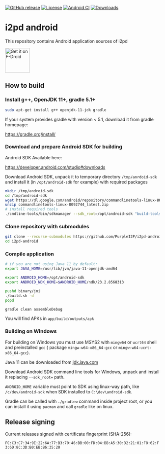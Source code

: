 [![GitHub release](https://img.shields.io/github/release/PurpleI2P/i2pd-android.svg?label=latest%20release)](https://github.com/PurpleI2P/i2pd-android/releases/latest)
[![License](https://img.shields.io/github/license/PurpleI2P/i2pd-android.svg)](https://github.com/PurpleI2P/i2pd-android/blob/openssl/LICENSE)
[![Android CI](https://github.com/PurpleI2P/i2pd-android/actions/workflows/android.yml/badge.svg)](https://github.com/PurpleI2P/i2pd-android/actions/workflows/android.yml)
[![Downloads](https://img.shields.io/github/downloads/PurpleI2P/i2pd-android/total.svg)]()

# i2pd android

This repository contains Android application sources of i2pd

[<img src="https://fdroid.gitlab.io/artwork/badge/get-it-on.png"
     alt="Get it on F-Droid"
     height="80">](https://f-droid.org/packages/org.purplei2p.i2pd/)

## How to build

### Install g++, OpenJDK 11+, gradle 5.1+

```bash
sudo apt-get install g++ openjdk-11-jdk gradle
```

If your system provides gradle with version < 5.1, download it from gradle homepage:

https://gradle.org/install/

### Download and prepare Android SDK for building

Android SDK Available here:

https://developer.android.com/studio#downloads

Download Android SDK, unpack it to temporary directory `/tmp/anrdoid-sdk` and install it (in `/opt/android-sdk` for example) with required packages
```bash
mkdir /tmp/android-sdk
cd /tmp/android-sdk
wget https://dl.google.com/android/repository/commandlinetools-linux-8092744_latest.zip
unzip commandlinetools-linux-8092744_latest.zip
# install required tools
./cmdline-tools/bin/sdkmanager --sdk_root=/opt/android-sdk "build-tools;33.0.1" "cmake;3.22.1" "ndk;23.2.8568313"
```

### Clone repository with submodules

```bash
git clone --recurse-submodules https://github.com/PurpleI2P/i2pd-android.git
cd i2pd-android
```

### Compile application

```bash
# if you are not using Java 11 by default:
export JAVA_HOME=/usr/lib/jvm/java-11-openjdk-amd64

export ANDROID_HOME=/opt/android-sdk
export ANDROID_NDK_HOME=$ANDROID_HOME/ndk/23.2.8568313

pushd binary/jni
./build.sh -d
popd

gradle clean assembleDebug
```

You will find APKs in `app/build/outputs/apk`

### Building on Windows

For building on Windows you must use MSYS2 with `mingw64` or `ucrt64` shell and preinstalled `gcc` ( package `mingw-w64-x86_64-gcc` or `mingw-w64-ucrt-x86_64-gcc`).

Java 11 can be downloaded from [jdk.java.com](https://jdk.java.net/java-se-ri/11)

Download Android SDK command line tools for Windows, unpack and install it replacing `--sdk_root=` path.

`ANDROID_HOME` variable must point to SDK using linux-way path, like `/c/dev/android-sdk` when SDK installed to `C:\dev\android-sdk`.

Gradle can be called with `./gradlew` command inside project root, or you can install it using `pacman` and call `gradle` like on linux.

## Release signing

Current releases signed with certificate fingerprint (SHA-256):

`FC:C3:C7:34:9E:22:6A:77:B3:70:46:BB:00:FD:04:BB:A5:30:32:21:01:F8:62:F3:6D:8C:3D:B0:EB:B6:35:20`
